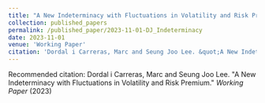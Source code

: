 ```yaml
---
title: "A New Indeterminacy with Fluctuations in Volatility and Risk Premium"
collection: published_papers
permalink: /published_paper/2023-11-01-DJ_Indeterminacy
date: 2023-11-01
venue: 'Working Paper'
citation: 'Dordal i Carreras, Marc and Seung Joo Lee. &quot;A New Indeterminacy with Fluctuations in Volatility and Risk Premium.&quot;  <i>Working Paper</i> (2023) '
---
```

Recommended citation: Dordal i Carreras, Marc and Seung Joo Lee. "A New Indeterminacy with Fluctuations in Volatility and Risk Premium."  <i>Working Paper</i> (2023) 